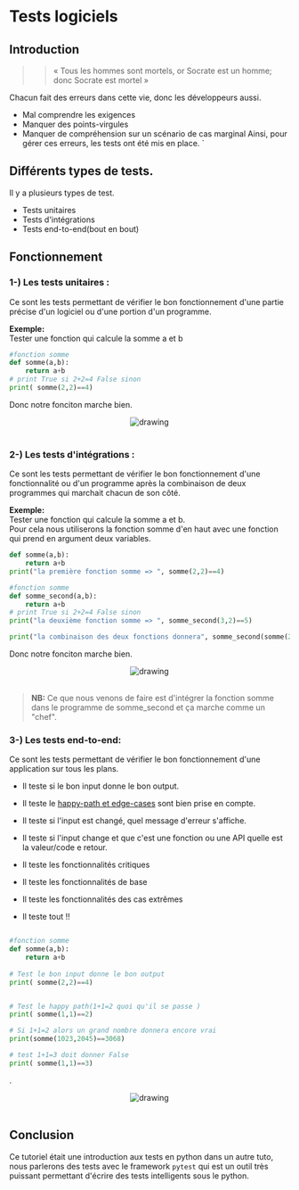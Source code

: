 # Tests logiciels
## Introduction
>> « Tous les hommes sont mortels, or Socrate est un homme; donc Socrate est mortel » 


Chacun fait des erreurs dans cette vie, donc les développeurs aussi.

- Mal comprendre les exigences
- Manquer des points-virgules
- Manquer de compréhension sur un scénario de cas marginal
Ainsi, pour gérer ces erreurs, les tests ont été mis en place.
`
## Différents types de tests.
Il y a plusieurs types de test.

- Tests unitaires
- Tests d'intégrations
- Tests end-to-end(bout en bout)  

## Fonctionnement

### 1-) Les tests unitaires :
Ce sont les tests permettant de vérifier le bon fonctionnement d'une partie précise d'un logiciel ou d'une portion d'un programme.

**Exemple:**  
Tester une fonction qui calcule la somme a et b
```python
#fonction somme
def somme(a,b):
    return a+b
# print True si 2+2=4 False sinon
print( somme(2,2)==4)
```
Donc notre fonciton marche bien.
<div style="text-align:center">
    <img src="../../img/units-test.png" alt="drawing" /> <br>
</div>
<br>


### 2-) Les tests d'intégrations :
Ce sont les tests permettant de vérifier le bon fonctionnement d'une fonctionnalité ou d'un programme après la combinaison de deux programmes qui marchait chacun de son côté.  

**Exemple:**  
Tester une fonction qui calcule la somme a et b.  
Pour cela nous utiliserons la fonction somme d'en haut avec une fonction qui prend en argument deux variables.

```python
def somme(a,b):
    return a+b
print("la première fonction somme => ", somme(2,2)==4)

#fonction somme
def somme_second(a,b):
    return a+b
# print True si 2+2=4 False sinon
print("la deuxième fonction somme => ", somme_second(3,2)==5)

print("la combinaison des deux fonctions donnera", somme_second(somme(2,2),2)==6)

```
Donc notre fonciton marche bien.
<div style="text-align:center">
    <img src="../../img/integration.png" alt="drawing" /> <br>
</div>
<br>

> **NB:** Ce que nous venons de faire est d'intégrer la fonction somme dans le programme de somme_second et ça marche comme un "chef".



### 3-) Les tests end-to-end:
Ce sont les tests permettant de vérifier le bon fonctionnement d'une application sur tous les plans.

- Il teste si le bon input donne le bon output.
- Il teste le <a  href="https://soowcode.github.io/happy-path-and-edge-cases/">happy-path et edge-cases</a> sont bien prise en compte.

- Il teste si l'input est changé, quel message d'erreur s'affiche.
- Il teste si l'input change et que c'est une fonction ou une API quelle est la valeur/code e retour.
- Il teste les fonctionnalités critiques
- Il teste  les fonctionnalités de base
- Il teste  les fonctionnalités des cas extrêmes
- Il teste tout !!



```python

#fonction somme
def somme(a,b):
    return a+b
    
# Test le bon input donne le bon output
print( somme(2,2)==4)


# Test le happy path(1+1=2 quoi qu'il se passe )
print( somme(1,1)==2)

# Si 1+1=2 alors un grand nombre donnera encore vrai 
print(somme(1023,2045)==3068)

# test 1+1=3 doit donner False
print( somme(1,1)==3)

```
.
<div style="text-align:center">
    <img src="../../img/end-to-end.png" alt="drawing" /> <br>
</div>
<br>

## Conclusion
Ce tutoriel était une introduction aux tests en python dans un autre tuto, nous parlerons des tests avec le framework `pytest` qui est un outil très puissant permettant d'écrire des tests intelligents sous le python.